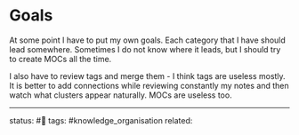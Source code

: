 # Goals
At some point I have to put my own goals. Each category that I have should lead somewhere. Sometimes I do not know where it leads, but I should try to create MOCs all the time.

I also have to review tags and merge them - I think tags are useless mostly. It is better to add connections while reviewing constantly my notes and then watch what clusters appear naturally. MOCs are useless too. 

---
status: #🌱
tags: #knowledge_organisation 
related: 
